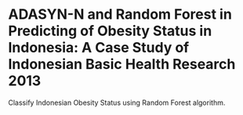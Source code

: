 # ADASYN-N and Random Forest in Predicting of Obesity Status in Indonesia: A Case Study of Indonesian Basic Health Research 2013
Classify Indonesian Obesity Status using Random Forest algorithm.
